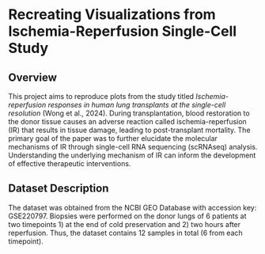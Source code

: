 # Recreating Visualizations from Ischemia-Reperfusion Single-Cell Study
## Overview
This project aims to reproduce plots from the study titled _Ischemia-reperfusion responses in human lung transplants at the single-cell resolution_ (Wong et al., 2024). During transplantation, blood restoration to the donor tissue causes an adverse reaction called ischemia-reperfusion (IR) that results in tissue damage, leading to post-transplant mortality. The primary goal of the paper was to further elucidate the molecular mechanisms of IR through single-cell RNA sequencing (scRNAseq) analysis. Understanding the underlying mechanism of IR can inform the development of effective therapeutic interventions. 

## Dataset Description
The dataset was obtained from the NCBI GEO Database with accession key: GSE220797. Biopsies were performed on the donor lungs of 6 patients at two timepoints 1) at the end of cold preservation and 2) two hours after reperfusion. Thus, the dataset contains 12 samples in total (6 from each timepoint).

